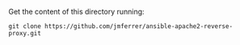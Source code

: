 Get the content of this directory running:
```
git clone https://github.com/jmferrer/ansible-apache2-reverse-proxy.git
```

